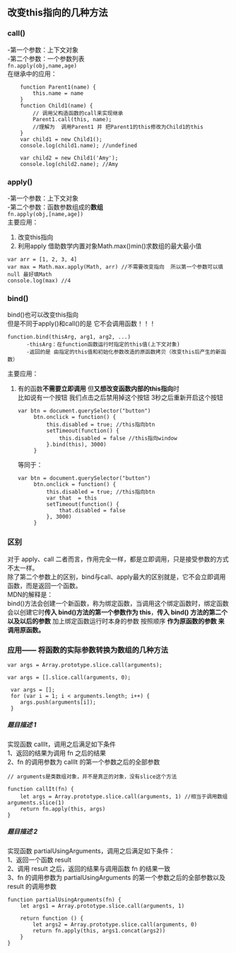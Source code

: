 ## 改变this指向的几种方法
### call()
-第一个参数：上下文对象     
-第二个参数：一个参数列表     
```fn.apply(obj,name,age)   ```    
在继承中的应用：    
```
    function Parent1(name) {
        this.name = name
    }
    function Child1(name) {
        // 调用父构造函数的call来实现继承
        Parent1.call(this, name); 
        //理解为  调用Parent1 并 把Parent1的this修改为Child1的this 
    }
    var child1 = new Child1();
    console.log(child1.name); //undefined

    var child2 = new Child1('Amy');
    console.log(child2.name); //Amy
```
            
### apply()
-第一个参数：上下文对象    
-第二个参数：函数参数组成的**数组**       
```fn.apply(obj,[name,age])   ```    
主要应用：   
1. 改变this指向
2. 利用apply 借助数学内置对象Math.max()min()求数组的最大最小值
```
var arr = [1, 2, 3, 4]
var max = Math.max.apply(Math, arr) //不需要改变指向  所以第一个参数可以填null 最好填Math
console.log(max) //4
```

### bind()
 bind()也可以改变this指向    
但是不同于apply()和call()的是 它不会调用函数！！！
```
function.bind(thisArg, arg1, arg2, ...)
      -thisArg：在function函数运行时指定的this值(上下文对象)
      -返回的是 由指定的this值和初始化参数改造的原函数拷贝（改变this后产生的新函数）
```   
 主要应用：    
1. 有的函数**不需要立即调用** 但**又想改变函数内部的this指向**时    
   比如说有一个按钮 我们点击之后禁用掉这个按钮 3秒之后重新开启这个按钮
   ```
   var btn = document.querySelector("button")
        btn.onclick = function() {
            this.disabled = true; //this指向btn
            setTimeout(function() {
                this.disabled = false //this指向window
            }.bind(this), 3000)
        }
   ```
   等同于：   

   ```
   var btn = document.querySelector("button")
        btn.onclick = function() {
            this.disabled = true; //this指向btn
            var that  = this
            setTimeout(function() {
                that.disabled = false    
            }, 3000)
        }
   ```  


### 区别
对于 apply、call 二者而言，作用完全一样，都是立即调用，只是接受参数的方式不太一样。   
除了第二个参数上的区别，bind与call、apply最大的区别就是，它不会立即调用函数，而是返回一个函数。   
MDN的解释是：   
bind()方法会创建一个新函数，称为绑定函数，当调用这个绑定函数时，绑定函数会以创建它时**传入 bind()方法的第一个参数作为 this**，**传入 bind() 方法的第二个以及以后的参数** 加上绑定函数运行时本身的参数 按照顺序 **作为原函数的参数 来调用原函数。**   


### 应用—— 将函数的实际参数转换为数组的几种方法  

```
var args = Array.prototype.slice.call(arguments);
```

```
var args = [].slice.call(arguments, 0);
```

```
 var args = []; 
 for (var i = 1; i < arguments.length; i++) { 
    args.push(arguments[i]);
 }
```  
##### 题目描述  1 
实现函数 callIt，调用之后满足如下条件   
1、返回的结果为调用 fn 之后的结果   
2、fn 的调用参数为 callIt 的第一个参数之后的全部参数
```
// arguments是类数组对象，并不是真正的对象，没有slice这个方法

function callIt(fn) {
    let args = Array.prototype.slice.call(arguments, 1) //相当于调用数组arguments.slice(1)
    return fn.apply(this, args)
}
```

##### 题目描述  2    
实现函数 partialUsingArguments，调用之后满足如下条件：  
1、返回一个函数 result   
2、调用 result 之后，返回的结果与调用函数 fn 的结果一致    
3、fn 的调用参数为 partialUsingArguments 的第一个参数之后的全部参数以及 result 的调用参数    
```
function partialUsingArguments(fn) {
    let args1 = Array.prototype.slice.call(arguments, 1)

    return function () {
        let args2 = Array.prototype.slice.call(arguments, 0)
        return fn.apply(this, args1.concat(args2))
    }
}

```